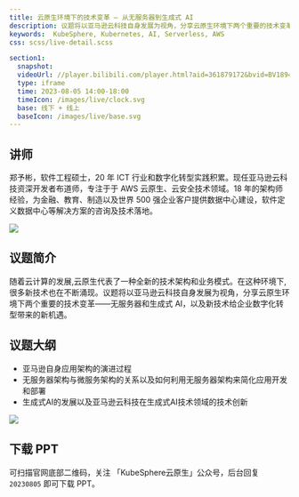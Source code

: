 ```yaml
---
title: 云原生环境下的技术变革 — 从无服务器到生成式 AI
description: 议题将以亚马逊云科技自身发展为视角，分享云原生环境下两个重要的技术变革——无服务器和生成式 AI，以及新技术给企业数字化转型带来的新机遇。
keywords:  KubeSphere, Kubernetes, AI, Serverless, AWS
css: scss/live-detail.scss

section1:
  snapshot: 
  videoUrl: //player.bilibili.com/player.html?aid=361879172&bvid=BV1894y1C7i2&cid=1225903563&page=1&high_quality=1
  type: iframe
  time: 2023-08-05 14:00-18:00
  timeIcon: /images/live/clock.svg
  base: 线下 + 线上
  baseIcon: /images/live/base.svg
---
```


## 讲师

郑予彬，软件工程硕士，20 年 ICT 行业和数字化转型实践积累。现任亚马逊云科技资深开发者布道师，专注于于 AWS 云原生、云安全技术领域。18 年的架构师经验，为金融、教育、制造以及世界 500 强企业客户提供数据中心建设，软件定义数据中心等解决方案的咨询及技术落地。

![](https://pek3b.qingstor.com/kubesphere-community/images/20230805-shanghai-meetup-zhengyubin.jpg)

## 议题简介

随着云计算的发展,云原生代表了一种全新的技术架构和业务模式。在这种环境下,很多新技术也在不断涌现。议题将以亚马逊云科技自身发展为视角，分享云原生环境下两个重要的技术变革——无服务器和生成式 AI，以及新技术给企业数字化转型带来的新机遇。

## 议题大纲

- 亚马逊自身应用架构的演进过程
- 无服务器架构与微服务架构的关系以及如何利用无服务器架构来简化应用开发和部署
- 生成式AI的发展以及亚马逊云科技在生成式AI技术领域的技术创新

![](https://pek3b.qingstor.com/kubesphere-community/images/20230805-meetup-shanghai-1-zhengyubin.png)

## 下载 PPT

可扫描官网底部二维码，关注 「KubeSphere云原生」公众号，后台回复 `20230805` 即可下载 PPT。
